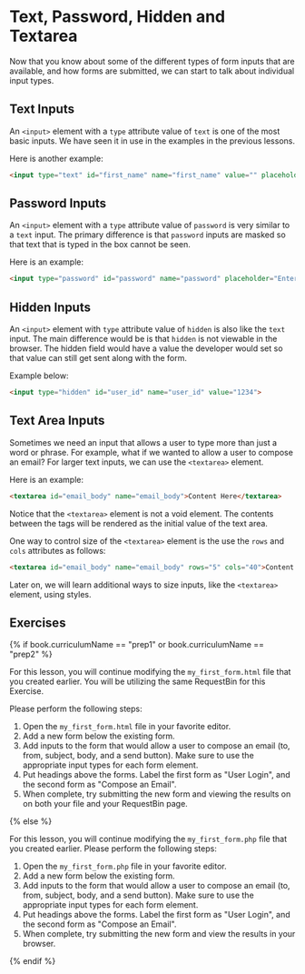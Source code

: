# Text, Password, Hidden and Textarea

Now that you know about some of the different types of form inputs that are available, and how forms are submitted, we can start to talk about individual input types.

## Text Inputs

An `<input>` element with a `type` attribute value of `text` is one of the most basic inputs. We have seen it in use in the examples in the previous lessons.

Here is another example:

```html
<input type="text" id="first_name" name="first_name" value="" placeholder="First Name">
```

## Password Inputs

An `<input>` element with a `type` attribute value of `password` is very similar to a `text` input. The primary difference is that `password` inputs are masked so that text that is typed in the box cannot be seen.

Here is an example:

```html
<input type="password" id="password" name="password" placeholder="Enter Password Here">
```

## Hidden Inputs

An `<input>` element with `type` attribute value of `hidden` is also like the `text` input. The main difference would be is that `hidden` is not viewable in the browser. The hidden field would have a value the developer would set so that value can still get sent along with the form.

Example below:

```html
<input type="hidden" id="user_id" name="user_id" value="1234">
```

## Text Area Inputs

Sometimes we need an input that allows a user to type more than just a word or phrase. For example, what if we wanted to allow a user to compose an email? For larger text inputs, we can use the `<textarea>` element.

Here is an example:

```html
<textarea id="email_body" name="email_body">Content Here</textarea>
```

Notice that the `<textarea>` element is not a void element. The contents between the tags will be rendered as the initial value of the text area.

One way to control size of the `<textarea>` element is the use the `rows` and `cols` attributes as follows:

```html
<textarea id="email_body" name="email_body" rows="5" cols="40">Content Here</textarea>
```

Later on, we will learn additional ways to size inputs, like the `<textarea>` element, using styles.

## Exercises

{% if book.curriculumName == "prep1" or book.curriculumName == "prep2" %}

For this lesson, you will continue modifying the `my_first_form.html` file that you created earlier. You will be utilizing the same RequestBin for this Exercise.

Please perform the following steps:

1. Open the `my_first_form.html` file in your favorite editor.
1. Add a new form below the existing form.
1. Add inputs to the form that would allow a user to compose an email (to, from, subject, body, and a send button). Make sure to use the appropriate input types for each form element.
1. Put headings above the forms. Label the first form as "User Login", and the second form as "Compose an Email".
1. When complete, try submitting the new form and viewing the results on on both your file and your RequestBin page.

{% else %}

For this lesson, you will continue modifying the `my_first_form.php` file that you created earlier. Please perform the following steps:

1. Open the `my_first_form.php` file in your favorite editor.
1. Add a new form below the existing form.
1. Add inputs to the form that would allow a user to compose an email (to, from, subject, body, and a send button). Make sure to use the appropriate input types for each form element.
1. Put headings above the forms. Label the first form as "User Login", and the second form as "Compose an Email".
1. When complete, try submitting the new form and view the results in
   your browser.

{% endif %}
